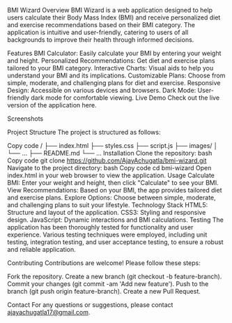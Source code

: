 BMI Wizard
Overview
BMI Wizard is a web application designed to help users calculate their Body Mass Index (BMI) and receive personalized diet and exercise recommendations based on their BMI category. The application is intuitive and user-friendly, catering to users of all backgrounds to improve their health through informed decisions.

Features
BMI Calculator: Easily calculate your BMI by entering your weight and height.
Personalized Recommendations: Get diet and exercise plans tailored to your BMI category.
Interactive Charts: Visual aids to help you understand your BMI and its implications.
Customizable Plans: Choose from simple, moderate, and challenging plans for diet and exercise.
Responsive Design: Accessible on various devices and browsers.
Dark Mode: User-friendly dark mode for comfortable viewing.
Live Demo
Check out the live version of the application here.

Screenshots

Project Structure
The project is structured as follows:

Copy code
/
├── index.html
├── styles.css
├── script.js
├── images/
│   └── ...
├── README.md
└── ...
Installation
Clone the repository:
bash
Copy code
git clone https://github.com/AjayAchugatla/bmi-wizard.git
Navigate to the project directory:
bash
Copy code
cd bmi-wizard
Open index.html in your web browser to view the application.
Usage
Calculate BMI: Enter your weight and height, then click "Calculate" to see your BMI.
View Recommendations: Based on your BMI, the app provides tailored diet and exercise plans.
Explore Options: Choose between simple, moderate, and challenging plans to suit your lifestyle.
Technology Stack
HTML5: Structure and layout of the application.
CSS3: Styling and responsive design.
JavaScript: Dynamic interactions and BMI calculations.
Testing
The application has been thoroughly tested for functionality and user experience. Various testing techniques were employed, including unit testing, integration testing, and user acceptance testing, to ensure a robust and reliable application.

Contributing
Contributions are welcome! Please follow these steps:

Fork the repository.
Create a new branch (git checkout -b feature-branch).
Commit your changes (git commit -am 'Add new feature').
Push to the branch (git push origin feature-branch).
Create a new Pull Request.


Contact
For any questions or suggestions, please contact ajayachugatla17@gmail.com.
